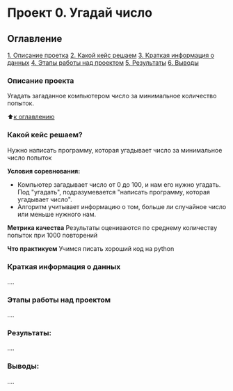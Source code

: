 # Проект 0. Угадай число

## Оглавление
[1. Описание проетка](https://github.com/KKholodova/sf_data_science/tree/maim/project_0/README.md#Описание-проекта)
[2. Какой кейс решаем](https://github.com/KKholodova/sf_data_science/tree/maim/project_0/README.md#Какой-кейс-решаем?)
[3. Краткая информация о данных](https://github.com/KKholodova/sf_data_science/tree/maim/project_0/README.md#Краткая-информация-о-данных)
[4. Этапы работы над проектом](https://github.com/KKholodova/sf_data_science/tree/maim/project_0/README.md#Этапы-работы-над-проектом)
[5. Результаты](https://github.com/KKholodova/sf_data_science/tree/maim/project_0/README.md#Результаты)
[6. Выводы](https://github.com/KKholodova/sf_data_science/tree/maim/project_0/README.md#Выводы)

### Описание проекта
Угадать загаданное компьютером число за минимальное количество попыток.

:arrow_up:[к оглавлению](https://github.com/KKholodova/sf_data_science#README.md#Оглавление)

### Какой кейс решаем?
Нужно написать программу, которая угадывает число за минимальное число попыток

**Условия соревнования:**
- Компьютер загадывает число от 0 до 100, и нам его нужно угадать. Под "угадать", подразумевается "написать программу, которая угадывает число".
- Алгоритм учитывает информацию о том, больше ли случайное число или меньше нужного нам.

**Метрика качества**
Результаты оцениваются по среднему количеству попыток при 1000 повторений

**Что практикуем**
Учимся писать хороший код на python

### Краткая информация о данных 
....

### Этапы работы над проектом
....

### Результаты:
....

### Выводы:
....




